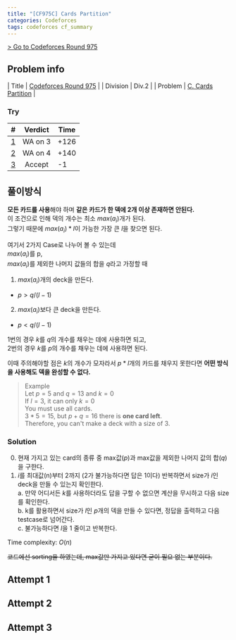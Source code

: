 ```yaml
---
title: "[CF975C] Cards Partition"
categories: Codeforces
tags: codeforces cf_summary
---
```


[> Go to Codeforces Round 975](./975)

## Problem info

| Title | <a href="https://codeforces.com/contest/2019">Codeforces Round 975</a> |
| Division | Div.2 |
| Problem | [C. Cards Partition](https://codeforces.com/contest/2019/problem/C) |

### Try

| # | Verdict | Time |
| --- | :---: | --- |
| [1](https://codeforces.com/contest/2019/submission/283243852) | WA on 3 | +126 |
| [2](https://codeforces.com/contest/2019/submission/283249268) | WA on 4 | +140 |
| [3](https://codeforces.com/contest/2019/submission/283268296) | Accept | -1 |


## 풀이방식
**모든 카드를 사용**해야 하며 **같은 카드가 한 덱에 2개 이상 존재하면 안된다.**   
이 조건으로 인해 덱의 개수는 최소 $max(a_i)$개가 된다.   
그렇기 때문에 $max(a_i) * l$이 가능한 가장 큰 $l$을 찾으면 된다.

여기서 2가지 Case로 나누어 볼 수 있는데   
$max(a_i)$를 p,   
$max(a_i)$를 제외한 나머지 값들의 합을 $q$라고 가정할 때   

1. $max(a_i)$개의 deck을 만든다.
- $p > q/(l-1)$
2. $max(a_i)$보다 큰 deck을 만든다.
- $p < q/(l-1)$

1번의 경우 $k$를 $q$의 개수를 채우는 데에 사용하면 되고,   
2번의 경우 $k$를 $p$의 개수를 채우는 데에 사용하면 된다.
   
이때 주의해야할 점은 $k$의 개수가 모자라서 $p * l$개의 카드를 채우지 못한다면 **어떤 방식을 사용해도 덱을 완성할 수 없다.**
> Example   
Let $p = 5$ and $q = 13$ and $k = 0$     
If $l = 3$, it can only $k = 0$     
You must use all cards.     
$3*5=15$, but $p+q=16$ there is **one card left**.      
Therefore, you can't make a deck with a size of 3.



  
### Solution
0. 현재 가지고 있는 card의 종류 중 max값($p$)과 max값을 제외한 나머지 값의 합($q$)을 구한다.        
1. $i$를 최대값(n)부터 2까지 (2가 불가능하다면 답은 1이다) 반복하면서 size가 $i$인 deck을 만들 수 있는지 확인한다.      
    a. 만약 어디서든 $k$를 사용하더라도 답을 구할 수 없으면 계산을 무시하고 다음 size를 확인한다.       
    b. k를 활용하면서 size가 $l$인 $p$개의 덱을 만들 수 있다면, 정답을 출력하고 다음 testcase로 넘어간다.        
    c. 불가능하다면 $l$을 1 줄이고 반복한다.        


Time complexity: $O(n)$ 

~~코드에선 sorting을 하였는데, max값만 가지고 있다면 굳이 필요 없는 부분이다.~~



## Attempt 1

## Attempt 2

## Attempt 3
